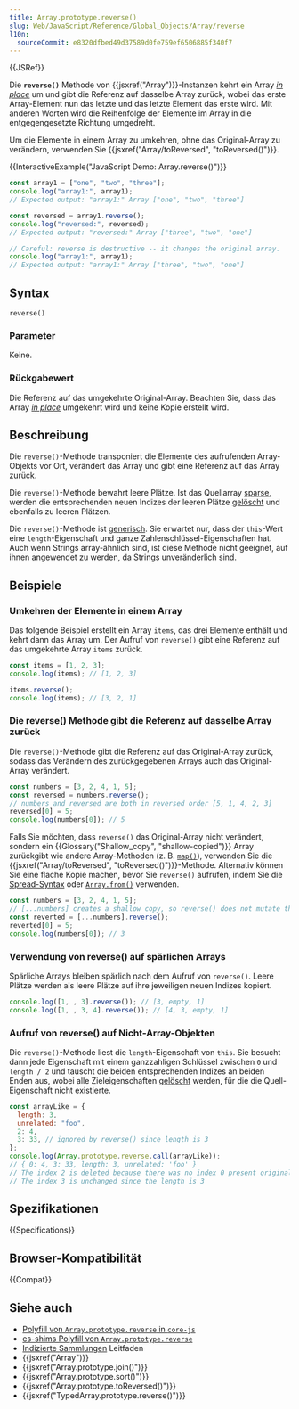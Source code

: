 ```yaml
---
title: Array.prototype.reverse()
slug: Web/JavaScript/Reference/Global_Objects/Array/reverse
l10n:
  sourceCommit: e8320dfbed49d37589d0fe759ef6506885f340f7
---
```


{{JSRef}}

Die **`reverse()`** Methode von {{jsxref("Array")}}-Instanzen kehrt ein Array _[in place](https://en.wikipedia.org/wiki/In-place_algorithm)_ um und gibt die Referenz auf dasselbe Array zurück, wobei das erste Array-Element nun das letzte und das letzte Element das erste wird. Mit anderen Worten wird die Reihenfolge der Elemente im Array in die entgegengesetzte Richtung umgedreht.

Um die Elemente in einem Array zu umkehren, ohne das Original-Array zu verändern, verwenden Sie {{jsxref("Array/toReversed", "toReversed()")}}.

{{InteractiveExample("JavaScript Demo: Array.reverse()")}}

```js interactive-example
const array1 = ["one", "two", "three"];
console.log("array1:", array1);
// Expected output: "array1:" Array ["one", "two", "three"]

const reversed = array1.reverse();
console.log("reversed:", reversed);
// Expected output: "reversed:" Array ["three", "two", "one"]

// Careful: reverse is destructive -- it changes the original array.
console.log("array1:", array1);
// Expected output: "array1:" Array ["three", "two", "one"]
```

## Syntax

```js-nolint
reverse()
```

### Parameter

Keine.

### Rückgabewert

Die Referenz auf das umgekehrte Original-Array. Beachten Sie, dass das Array _[in place](https://en.wikipedia.org/wiki/In-place_algorithm)_ umgekehrt wird und keine Kopie erstellt wird.

## Beschreibung

Die `reverse()`-Methode transponiert die Elemente des aufrufenden Array-Objekts vor Ort, verändert das Array und gibt eine Referenz auf das Array zurück.

Die `reverse()`-Methode bewahrt leere Plätze. Ist das Quellarray [sparse](/de/docs/Web/JavaScript/Guide/Indexed_collections#sparse_arrays), werden die entsprechenden neuen Indizes der leeren Plätze [gelöscht](/de/docs/Web/JavaScript/Reference/Operators/delete) und ebenfalls zu leeren Plätzen.

Die `reverse()`-Methode ist [generisch](/de/docs/Web/JavaScript/Reference/Global_Objects/Array#generic_array_methods). Sie erwartet nur, dass der `this`-Wert eine `length`-Eigenschaft und ganze Zahlenschlüssel-Eigenschaften hat. Auch wenn Strings array-ähnlich sind, ist diese Methode nicht geeignet, auf ihnen angewendet zu werden, da Strings unveränderlich sind.

## Beispiele

### Umkehren der Elemente in einem Array

Das folgende Beispiel erstellt ein Array `items`, das drei Elemente enthält und kehrt dann das Array um. Der Aufruf von `reverse()` gibt eine Referenz auf das umgekehrte Array `items` zurück.

```js
const items = [1, 2, 3];
console.log(items); // [1, 2, 3]

items.reverse();
console.log(items); // [3, 2, 1]
```

### Die reverse() Methode gibt die Referenz auf dasselbe Array zurück

Die `reverse()`-Methode gibt die Referenz auf das Original-Array zurück, sodass das Verändern des zurückgegebenen Arrays auch das Original-Array verändert.

```js
const numbers = [3, 2, 4, 1, 5];
const reversed = numbers.reverse();
// numbers and reversed are both in reversed order [5, 1, 4, 2, 3]
reversed[0] = 5;
console.log(numbers[0]); // 5
```

Falls Sie möchten, dass `reverse()` das Original-Array nicht verändert, sondern ein {{Glossary("Shallow_copy", "shallow-copied")}} Array zurückgibt wie andere Array-Methoden (z. B. [`map()`](/de/docs/Web/JavaScript/Reference/Global_Objects/Array/map)), verwenden Sie die {{jsxref("Array/toReversed", "toReversed()")}}-Methode. Alternativ können Sie eine flache Kopie machen, bevor Sie `reverse()` aufrufen, indem Sie die [Spread-Syntax](/de/docs/Web/JavaScript/Reference/Operators/Spread_syntax) oder [`Array.from()`](/de/docs/Web/JavaScript/Reference/Global_Objects/Array/from) verwenden.

```js
const numbers = [3, 2, 4, 1, 5];
// [...numbers] creates a shallow copy, so reverse() does not mutate the original
const reverted = [...numbers].reverse();
reverted[0] = 5;
console.log(numbers[0]); // 3
```

### Verwendung von reverse() auf spärlichen Arrays

Spärliche Arrays bleiben spärlich nach dem Aufruf von `reverse()`. Leere Plätze werden als leere Plätze auf ihre jeweiligen neuen Indizes kopiert.

```js
console.log([1, , 3].reverse()); // [3, empty, 1]
console.log([1, , 3, 4].reverse()); // [4, 3, empty, 1]
```

### Aufruf von reverse() auf Nicht-Array-Objekten

Die `reverse()`-Methode liest die `length`-Eigenschaft von `this`. Sie besucht dann jede Eigenschaft mit einem ganzzahligen Schlüssel zwischen `0` und `length / 2` und tauscht die beiden entsprechenden Indizes an beiden Enden aus, wobei alle Zieleigenschaften [gelöscht](/de/docs/Web/JavaScript/Reference/Operators/delete) werden, für die die Quell-Eigenschaft nicht existierte.

```js
const arrayLike = {
  length: 3,
  unrelated: "foo",
  2: 4,
  3: 33, // ignored by reverse() since length is 3
};
console.log(Array.prototype.reverse.call(arrayLike));
// { 0: 4, 3: 33, length: 3, unrelated: 'foo' }
// The index 2 is deleted because there was no index 0 present originally
// The index 3 is unchanged since the length is 3
```

## Spezifikationen

{{Specifications}}

## Browser-Kompatibilität

{{Compat}}

## Siehe auch

- [Polyfill von `Array.prototype.reverse` in `core-js`](https://github.com/zloirock/core-js#ecmascript-array)
- [es-shims Polyfill von `Array.prototype.reverse`](https://www.npmjs.com/package/array.prototype.reverse)
- [Indizierte Sammlungen](/de/docs/Web/JavaScript/Guide/Indexed_collections) Leitfaden
- {{jsxref("Array")}}
- {{jsxref("Array.prototype.join()")}}
- {{jsxref("Array.prototype.sort()")}}
- {{jsxref("Array.prototype.toReversed()")}}
- {{jsxref("TypedArray.prototype.reverse()")}}
